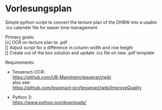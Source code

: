 # Vorlesungsplan
Simple python script to convert the lecture plan of the DHBW into a usable .ics calender file for easier time management.

Primary goals:<br />
[x] OCR on lecture plan to .pdf<br />
[] Adjust script for a difference in column width and row height<br />
[] Create out of the box solution and update .ics file on new .pdf template<br />

Requirements:<br />
* Tesseract-OCR:<br />
  https://github.com/UB-Mannheim/tesseract/wiki<br />
  also see:<br />
  https://github.com/tesseract-ocr/tesseract/wiki/ImproveQuality

* Python 3:<br />
  https://www.python.org/downloads/

